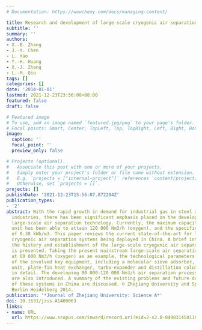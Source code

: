 ```yaml
---
# Documentation: https://wowchemy.com/docs/managing-content/

title: Research and development of large-scale cryogenic air separation in china
subtitle: ''
summary: ''
authors:
- X.-B. Zhang
- J.-Y. Chen
- L. Yao
- Y.-H. Huang
- X.-J. Zhang
- L.-M. Qiu
tags: []
categories: []
date: '2014-01-01'
lastmod: 2021-12-23T23:56:08+08:00
featured: false
draft: false

# Featured image
# To use, add an image named `featured.jpg/png` to your page's folder.
# Focal points: Smart, Center, TopLeft, Top, TopRight, Left, Right, BottomLeft, Bottom, BottomRight.
image:
  caption: ''
  focal_point: ''
  preview_only: false

# Projects (optional).
#   Associate this post with one or more of your projects.
#   Simply enter your project's folder or file name without extension.
#   E.g. `projects = ["internal-project"]` references `content/project/deep-learning/index.md`.
#   Otherwise, set `projects = []`.
projects: []
publishDate: '2021-12-23T15:56:07.872204Z'
publication_types:
- '2'
abstract: With the rapid growth in demand for industrial gas in steel and chemical
  industries, there has been significant emphasis placed on the development of China's
  large-scale air separation technology. Currently, the maximum capacity of a single
  unit has been able to attain 120 000 Nm3/h (oxygen), and the specific power consumption
  of 0.38 kWh/m3. This paper reviews the current state-of-the-art for large-scale
  cryogenic air separation systems being deployed in China. A brief introduction to
  the history and establishment of the large-scale cryogenic air separation industry
  is presented. Taking the present mainstream large-scale air separation unit operating
  at 60 000 Nm3/h (oxygen) as an example, the technological parameters and features
  of the involved key equipment, including a molecular sieve adsorber, air compressor
  unit, plate-fin heat exchanger, turbo-expander and distillation column are described
  in detail. The developing 80 000-120 000 Nm3/h air separation processes and equipment
  are also introduced. A summary of the existing problems and future developments
  of these systems in China are discussed. © Zhejiang University and Springer-Verlag
  Berlin Heidelberg 2014.
publication: '*Journal of Zhejiang University: Science A*'
doi: 10.1631/jzus.A1400063
links:
- name: URL
  url: https://www.scopus.com/inward/record.uri?eid=2-s2.0-84903145011&doi=10.1631%2fjzus.A1400063&partnerID=40&md5=5ae3dfa009cb18003fd2d5076b233191
---
```

